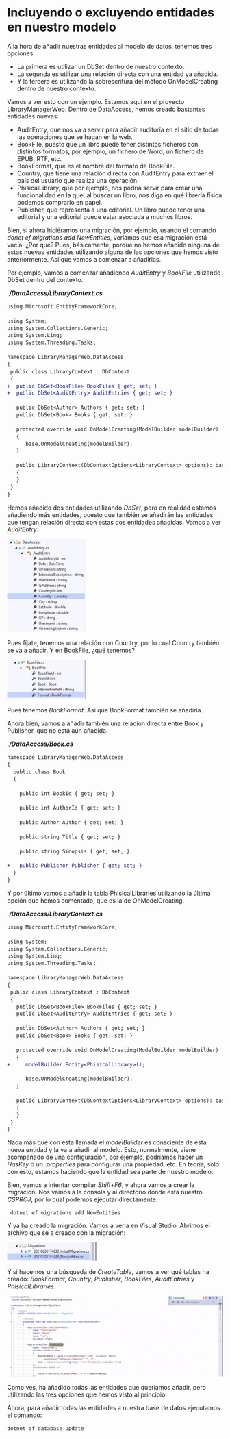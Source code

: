 # Incluyendo o excluyendo entidades en nuestro modelo

A la hora de añadir nuestras entidades al modelo de datos, tenemos tres opciones:

- La primera es utilizar un DbSet dentro de nuestro contexto.
- La segunda es utilizar una relación directa con una entidad ya añadida.
- Y la tercera es utilizando la sobrescritura del método OnModelCreating dentro de nuestro contexto.

Vamos a ver esto con un ejemplo. Estamos aquí en el proyecto LibraryManagerWeb. Dentro de DataAccess, hemos creado bastantes entidades nuevas:

- AuditEntry, que nos va a servir para añadir auditoría en el sitio de todas las operaciones que se hagan en la web.
- BookFile, puesto que un libro puede tener distintos ficheros con distintos formatos, por ejemplo, un fichero de Word, un fichero de EPUB, RTF, etc.
- BookFormat, que es el nombre del formato de BookFile.
- Country, que tiene una relación directa con AuditEntry para extraer el país del usuario que realiza una operación.
- PhisicalLibrary, que por ejemplo, nos podría servir para crear una funcionalidad en la que, al buscar un libro, nos diga en qué librería física podemos comprarlo en papel.
- Publisher, que representa a una editorial. Un libro puede tener una editorial y una editorial puede estar asociada a muchos libros.

Bien, si ahora hiciéramos una migración, por ejemplo, usando el comando _donet ef migrations add NewEntities_, veríamos que esa migración está vacía. ¿Por qué? Pues, básicamente, porque no hemos añadido ninguna de estas nuevas entidades utilizando alguna de las opciones que hemos visto anteriormente. Así que vamos a comenzar a añadirlas.

Por ejemplo, vamos a comenzar añadiendo _AuditEntry_ y _BookFile_ utilizando DbSet dentro del contexto.

***./DataAccess/LibraryContext.cs***

```diff
using Microsoft.EntityFrameworkCore;

using System;
using System.Collections.Generic;
using System.Linq;
using System.Threading.Tasks;

namespace LibraryManagerWeb.DataAccess
{
 public class LibraryContext : DbContext
 {
+  public DbSet<BookFile> BookFiles { get; set; }
+  public DbSet<AuditEntry> AuditEntries { get; set; }

   public DbSet<Author> Authors { get; set; }
   public DbSet<Book> Books { get; set; }

   protected override void OnModelCreating(ModelBuilder modelBuilder)
   {
      base.OnModelCreating(modelBuilder);
   }

   public LibraryContext(DbContextOptions<LibraryContext> options): base(options)
   {
   }
 }
}
```

Hemos añadido dos entidades utilizando _DbSet_, pero en realidad estamos añadiendo más entidades, puesto que también se añadirán las entidades que tengan relación directa con estas dos entidades añadidas. Vamos a ver _AuditEntry_.

<img src="./content/audit-entry.png" style="zoom:80%">

Pues fíjate, tenemos una relación con Country, por lo cual Country también se va a añadir. Y en BookFile, ¿qué tenemos?

<img src="./content/book-file.png" style="zoom:80%">

Pues tenemos _BookFormat_. Así que BookFormat también se añadiría.

Ahora bien, vamos a añadir también una relación directa entre Book y Publisher, que no está aún añadida. 

***./DataAccess/Book.cs***

```diff
namespace LibraryManagerWeb.DataAccess
{
  public class Book
  {

    public int BookId { get; set; }

    public int AuthorId { get; set; }

    public Author Author { get; set; }

    public string Title { get; set; }

    public string Sinopsis { get; set; }

+   public Publisher Publisher { get; set; }
  }
}
```

Y por último vamos a añadir la tabla PhisicalLibraries utilizando la última opción que hemos comentado, que es la de OnModelCreating.

***./DataAccess/LibraryContext.cs***

```diff
using Microsoft.EntityFrameworkCore;

using System;
using System.Collections.Generic;
using System.Linq;
using System.Threading.Tasks;

namespace LibraryManagerWeb.DataAccess
{
 public class LibraryContext : DbContext
 {
   public DbSet<BookFile> BookFiles { get; set; }
   public DbSet<AuditEntry> AuditEntries { get; set; }

   public DbSet<Author> Authors { get; set; }
   public DbSet<Book> Books { get; set; }

   protected override void OnModelCreating(ModelBuilder modelBuilder)
   {
+     modelBuilder.Entity<PhisicalLibrary>();

      base.OnModelCreating(modelBuilder); 
   }

   public LibraryContext(DbContextOptions<LibraryContext> options): base(options)
   {
   }
 }
}
```

Nada más que con esta llamada el _modelBuilder_ es consciente de esta nueva entidad y la va a añadir al modelo. Esto, normalmente, viene acompañado de una configuración, por ejemplo, podríamos hacer un _HasKey_ o un _.properties_ para configurar una propiedad, etc. En teoría, solo con esto, estamos haciendo que la entidad sea parte de nuestro modelo.

Bien, vamos a intentar compilar _Shift+F6_, y ahora vamos a crear la migración. Nos vamos a la consola y al directorio donde está nuestro _CSPROJ_, por lo cual podemos ejecutar directamente:

```console
 dotnet ef migrations add NewEntities
```

Y ya ha creado la migración. Vamos a verla en Visual Studio. Abrimos el archivo que se a creado con la migración:

<img src="./content/migration-file.png" style="zoom:80%">

Y si hacemos una búsqueda de _CreateTable_, vamos a ver qué tablas ha creado: _BookFormat_, _Country_, _Publisher_, _BookFiles_, _AuditEntries_ y _PhisicalLibraries_.

<img src="./content/create-table.png" style="zoom:80%">

Como ves, ha añadido todas las entidades que queríamos añadir, pero utilizando las tres opciones que hemos visto al principio.

Ahora, para añadir todas las entidades a nuestra base de datos ejecutamos el comando:

```console
dotnet ef database update
```
